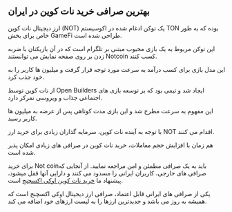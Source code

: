 

## بهترین صرافی خرید نات کوین در ایران

ارز دیجیتال نات کوین (NOT) یک توکن ادغام شده در اکوسیستم TON بوده که به طور خاص برای بخش GameFi طراحی شده است.

این توکن مربوط به یک بازی محبوب مبتنی بر تلگرام است که در آن بازیکنان با ضربه زدن بر روی صفحه نمایش می توانستند Notcoin کسب کنند.

این مدل بازی برای کسب درآمد به سرعت مورد توجه قرار گرفت و میلیون ها کاربر را به خود جذب کرد.


از نات کوین توسط Open Builders ایجاد شد و تیمی بود که بر توسعه بازی‌ های اجتماعی جذاب و ویروسی تمرکز دارد.

این مفهوم به سرعت مطرح شد و این بازی مدت کوتاهی پس از عرضه به میلیون ها کاربر رسید.

با توجه به آینده نات کوین، سرمایه گذاران زیادی برای خرید ارز NOT اقدام می کنند.

هم زمان با افزایش حجم معاملات، خرید نات کوین در صرافی های زیادی امکان پذیر شده است.

برای خرید Not coinباید به یک صرافی مطمئن و امن مراجعه نمایید. از آنجایی که صرافی های خارجی، کاربران ایرانی را مسدود می کنند و دارایی آنها قفل میشود، پیشنهاد ما [خرید نات کوین اوکی اکسچنج](https://ok-ex.io/buy-and-sell/NOT/) است.

یکی از صرافی های ایرانی قابل اعتماد، صرافی ارز دیجیتال اوکی اکسچنج است که همیشه به روز می باشد و جدیدترین ارزها را به لیست ارزهای خود اضافه می کند.
